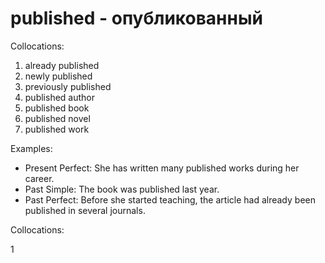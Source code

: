 # published - опубликованный


Collocations:

1. already published
2. newly published
3. previously published
4. published author
5. published book
6. published novel
7. published work

Examples:

- Present Perfect: She has written many published works during her career.
- Past Simple: The book was published last year.
- Past Perfect: Before she started teaching, the article had already been published in several journals. 





Collocations:

1
